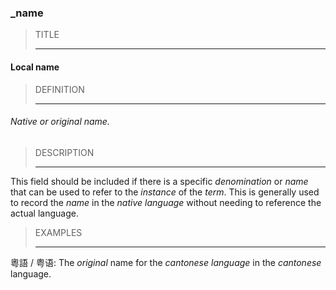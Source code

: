 ### _name



> TITLE
> 
> ------

#### Local name



> DEFINITION
> 
> ------

###### Native or original name.



> DESCRIPTION
> 
> ------

This field should be included if there is a specific *denomination* or *name* that can be used to refer to the *instance* of the *term*. This is generally used to record the *name* in the *native language* without needing to reference the actual language.



> EXAMPLES
> 
> ------

粵語 / 粤语: The *original* name for the *cantonese language* in the *cantonese* language.